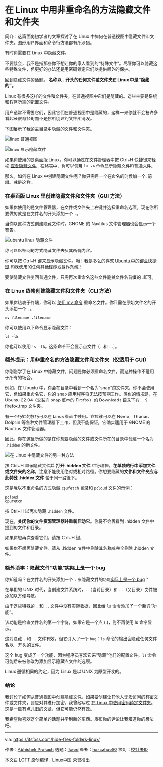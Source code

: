 [#]: subject: "Hide Files and Folders in Linux Without Renaming Them"
[#]: via: "https://itsfoss.com/hide-files-folders-linux/"
[#]: author: "Abhishek Prakash https://itsfoss.com/author/abhishek/"
[#]: collector: "lkxed"
[#]: translator: "hanszhao80"
[#]: reviewer: " "
[#]: publisher: " "
[#]: url: " "

在 Linux 中用非重命名的方法隐藏文件和文件夹
======
简介：这篇面向初学者的文章探讨了在 Linux 中如何在普通视图中隐藏文件和文件夹。图形用户界面和命令行方法都有所涉猎。

有时你需要在 Linux 中隐藏文件。

不要误会，我不是指那些你不想让你的家人看到的“特殊文件”。尽管你可以隐藏这些特殊文件，但更好的办法还是用密码锁定它们以提供额外的保护。

回到隐藏文件的话题。 **名称以 `.` 开头的任何文件或文件夹在 Linux 中是“隐藏的”。**

Linux 有很多这样的文件和文件夹，在普通视图中它们是隐藏的。这些主要是系统和程序所需的配置文件。

用户通常不需要它们，因此它们在普通视图中是隐藏的，这样一来你就不会被许多看起来很奇怪的而不是你所创建的文件所淹没。

下图展示了我的主目录中隐藏的文件和文件夹。

![linux 普通视图][1]

![linux 显示隐藏文件][2]

如果你使用的是桌面版 Linux，你可以通过在文件管理器中按 Ctrl+H 快捷键来轻松 [查看隐藏文件][3]。在终端中，你可以使用 `ls -a` 命令显示隐藏文件和普通文件。

那么，如何在 Linux 中创建隐藏文件呢？你只需用一个在命名的时候加一个`.`前缀。就是这样。

### 在桌面版 Linux 里创建隐藏文件和文件夹（GUI 方法）

如果你使用的是文件管理器，在文件或文件夹上右键并选择重命名选项。现在你所要做的就是在文件名的开头添加一个 `.`。

当你以这种方式创建隐藏文件时，GNOME 的 Nautilus 文件管理器也会显示一个警告。

![ubuntu linux 隐藏文件][4]

你可以以相同的方式隐藏文件夹及其所有内容。

你可以按 Ctrl+H 键来显示隐藏文件。哦！我是多么的喜欢 [Ubuntu 中的键盘快捷键][5] 和我使用的任何其他程序或操作系统！

要使隐藏文件变回普通文件，只需再次重命名这些文件删掉文件名前缀的`.`即可。

### 在 Linux 终端创建隐藏文件和文件夹（CLI 方法）

如果你热衷于终端，你可以 [使用 mv 命令][6] 重命名文件。你只需在原始文件名的开头添加一个 `.`。

```
mv filename .filename
```

你可以使用以下命令显示隐藏文件：

```
ls -la
```

你也可以使用 `ls -lA`。这条命令不会显示点文件（`.` 和 `..`）。

### 额外提示：用非重命名的方法隐藏文件和文件夹（仅适用于 GUI）

你刚刚学了在 Linux 中隐藏文件。问题是你必须重命名文件，而这种操作不适用于所有的场合。

例如，在 Ubuntu 中，你会在目录中看到一个名为“snap”的文件夹。你不会使用它，但如果重命名它，你的 snap 应用程序将无法按预期工作。类似的情况是，在 Ubuntu 22.04（安装有 snap 版本的 Firefox）的 Downloads 目录下有一个 firefox.tmp 文件夹。

有一个巧妙的技巧可以在 Linux 桌面中使用。它应该可以在 Nemo、Thunar、Dolphin 等各种文件管理器下工作，但我不能保证。它确实适用于 GNOME 的 Nautilus 文件管理器。

因此，你在这里所做的是在你想要隐藏的文件或文件所在的目录中创建一个名为 `.hidden` 的新文件。

![在 Linux 中隐藏文件的另一种方法][7]

按 Ctrl+H 显示隐藏文件并 **打开 .hidden 文件** 进行编辑。**在单独的行中添加文件或文件夹的名称**。注意不能使用绝对或相对路径。你想要隐藏的**文件和文件夹应与此特殊 .hidden 文件** 位于同一路径下。

这是我以不重命名的方式隐藏 `cpufetch` 目录和 `pcloud` 文件的示例：

```
pcloud
cpufetch
```

按 Ctrl+H 以再次隐藏 `.hidden` 文件。

现在，**关闭你的文件资源管理器并重新启动它**。你将不会再看到 .hidden 文件中提到的文件和目录。

如果你想再次查看它们，请按 Ctrl+H 键。

如果你不想再隐藏文件，请从 .hidden 文件中删除其名称或完全删除 .hidden 文件。

### 额外琐事：隐藏文件“功能”实际上是一个 bug

你知道吗？在文件名的开头添加一个 `.` 来隐藏文件的`功能`[实际上是一个 bug][8]？

在早期的 UNIX 时代，当创建文件系统时，`.`（当前目录）和 `..`（父目录）文件被添加以方便导航。

由于这些特殊的 `.` 和 `..` 文件中没有实际数据，因此给 `ls` 命令添加了一个新的“功能”。

该功能是检查文件名的第一个字符，如果它是一个点 (.)，则不再使用 ls 命令显示。

这对隐藏 `.` 和 `..` 文件有效，但它引入了一个 `bug`：`ls` 命令的输出会隐藏任何文件名以 `.` 开头的文件。

这个 bug 变成了一个功能，因为程序员喜欢它来“隐藏”他们的配置文件。`ls` 命令可能后来被修改为添加显示隐藏点文件的选项。

Linux 遵循相同的约定，因为 Linux 是以 UNIX 为原型开发的。

### 结论

我讨论了如何从普通视图中创建隐藏文件。如果要创建让其他人无法访问的机密文件或文件夹，则应对其进行加密。我曾经写过 [在 Linux 中使用密码锁定文件夹][9]。这是一篇有点儿旧的文章，但它可能仍然有效。

我希望你喜欢这个简单的话题并学到新的东西。发布你的评论让我知道你的想法吧。

--------------------------------------------------------------------------------

via: https://itsfoss.com/hide-files-folders-linux/

作者：[Abhishek Prakash][a]
选题：[lkxed][b]
译者：[hanszhao80](https://github.com/hanszhao80)
校对：[校对者ID](https://github.com/校对者ID)

本文由 [LCTT](https://github.com/LCTT/TranslateProject) 原创编译，[Linux中国](https://linux.cn/) 荣誉推出

[a]: https://itsfoss.com/author/abhishek/
[b]: https://github.com/lkxed
[1]: https://itsfoss.com/wp-content/uploads/2022/06/linux-normal-view.png
[2]: https://itsfoss.com/wp-content/uploads/2022/06/linux-show-hiiden-files.png
[3]: https://itsfoss.com/hide-folders-and-show-hidden-files-in-ubuntu-beginner-trick/
[4]: https://itsfoss.com/wp-content/uploads/2022/06/hide-files-ubuntu-linux.png
[5]: https://itsfoss.com/ubuntu-shortcuts/
[6]: https://linuxhandbook.com/mv-command/
[7]: https://itsfoss.com/wp-content/uploads/2022/06/alternate-way-of-hiding-files-in-linux.png
[8]: https://linux-audit.com/linux-history-how-dot-files-became-hidden-files/
[9]: https://itsfoss.com/password-protect-folder-linux/
